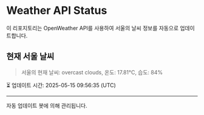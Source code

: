 
# Weather API Status

이 리포지토리는 OpenWeather API를 사용하여 서울의 날씨 정보를 자동으로 업데이트합니다.

## 현재 서울 날씨
> 서울의 현재 날씨: overcast clouds, 온도: 17.81°C, 습도: 84%

⏳ 업데이트 시간: 2025-05-15 09:56:35 (UTC)

---
자동 업데이트 봇에 의해 관리됩니다.
